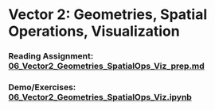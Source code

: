 # Vector 2: Geometries, Spatial Operations, Visualization

### Reading Assignment: [06_Vector2_Geometries_SpatialOps_Viz_prep.md](06_Vector2_Geometries_SpatialOps_Viz_prep.md)
### Demo/Exercises: [06_Vector2_Geometries_SpatialOps_Viz.ipynb](06_Vector2_Geometries_SpatialOps_Viz.ipynb)
